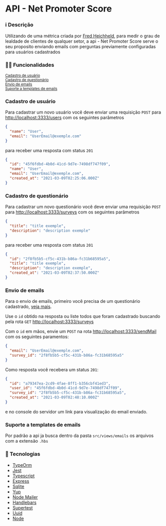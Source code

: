 # API - Net Promoter Score

### ℹ️ Descrição

Utilizando de uma métrica criada por [Fred Heichheld](https://en.wikipedia.org/wiki/Fred_Reichheld), para medir o grau de lealdade de clientes de qualquer setor, a api - Net Promoter Score serve o seu proposito enviando emails com perguntas previamente configuradas para usuários cadastrados

### 🤼‍♀️ Funcionalidades

<small> [Cadastro de usuário](#Cadastro-de-usuário) </small>
<br> <small> [Cadastro de questionário](#Cadastro-de-questionário) </small>
<br> <small> [Envio de emails](#Envio-de-emails) </small>
<br> <small> [Suporte a templates de emails](#Suporte-a-templates-de-emails) </small>

### Cadastro de usuário

Para cadastrar um novo usuário você deve enviar uma requisição `POST` para [http://localhost:3333/users](http://localhost:3333/users)
com os seguintes parâmetros

```json
{
  "name": "User",
  "email": "UserEmail@exemple.com"
}
```

para receber uma resposta com status `201`

```json
{
  "id": "45f6fdbd-4b0d-41cd-9d7e-7498df747f09",
  "name": "User",
  "email": "UserEmail@exemple.com",
  "created_at": "2021-03-09T02:25:06.000Z"
}
```

### Cadastro de questionário

Para cadastrar um novo questionário você deve enviar uma requisição `POST` para [http://localhost:3333/surveys](http://localhost:3333/surveys)
com os seguintes parâmetros

```json
{
  "title": "title exemple",
  "description": "description exemple"
}
```

para receber uma resposta com status `201`

```json
{
  "id": "2f8fb5b5-cf5c-431b-b86a-fc31b68595a5",
  "title": "title exemple",
  "description": "description exemple",
  "created_at": "2021-03-09T02:37:50.000Z"
}
```

### Envio de emails

Para o envio de emails, primeiro você precisa de um questionário cadastrado, [veja mais](#Cadastro-de-questionário).

Use o `id` obtido na resposta ou liste todos que foram cadastrado buscando pela rota `GET` [http://localhost:3333/surveys](http://localhost:3333/surveys)

Com o `id` em mãos, envie um `POST` na rota [http://localhost:3333/sendMail](http://localhost:3333/sendMail) com os seguintes paramentos:

```json
{
  "email": "UserEmail@exemple.com",
  "survey_id": "2f8fb5b5-cf5c-431b-b86a-fc31b68595a5"
}
```

Como resposta você recebera um status `201`:

```json
{
  "id": "a79347ea-2cd9-4fae-8ff1-b356cbf41ed3",
  "user_id": "45f6fdbd-4b0d-41cd-9d7e-7498df747f09",
  "survey_id": "2f8fb5b5-cf5c-431b-b86a-fc31b68595a5",
  "created_at": "2021-03-09T02:48:10.000Z"
}
```

e no console do servidor um link para visualização do email enviado.

### Suporte a templates de emails

Por padrão a api ja busca dentro da pasta `src/views/emails` os arquivos com a extensão `.hbs`

### 🧪 Tecnologias

- [TypeOrm](https://typeorm.io)
- [Jest](https://jestjs.io)
- [Typescript](https://www.typescriptlang.org/)
- [Express](https://expressjs.com/)
- [Sqlite](https://www.sqlite.org/)
- [Yup](https://github.com/jquense/yup)
- [Node Mailer](https://nodemailer.com/)
- [Handlebars](https://handlebarsjs.com/)
- [Supertest](https://github.com/visionmedia/supertest)
- [Uuid](https://github.com/uuidjs/uuid)
- [Node](https://nodejs.org/)
